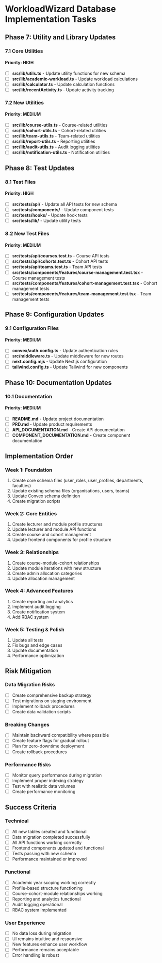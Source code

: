 # WorkloadWizard Database Implementation Tasks

## Phase 7: Utility and Library Updates

### 7.1 Core Utilities

#### Priority: HIGH
- [ ] **src/lib/utils.ts** - Update utility functions for new schema
- [ ] **src/lib/academic-workload.ts** - Update workload calculations
- [ ] **src/lib/calculator.ts** - Update calculation functions
- [ ] **src/lib/recentActivity.ts** - Update activity tracking

### 7.2 New Utilities

#### Priority: MEDIUM
- [ ] **src/lib/course-utils.ts** - Course-related utilities
- [ ] **src/lib/cohort-utils.ts** - Cohort-related utilities
- [ ] **src/lib/team-utils.ts** - Team-related utilities
- [ ] **src/lib/report-utils.ts** - Reporting utilities
- [ ] **src/lib/audit-utils.ts** - Audit logging utilities
- [ ] **src/lib/notification-utils.ts** - Notification utilities

## Phase 8: Test Updates

### 8.1 Test Files

#### Priority: HIGH
- [ ] **src/__tests__/api/** - Update all API tests for new schema
- [ ] **src/__tests__/components/** - Update component tests
- [ ] **src/__tests__/hooks/** - Update hook tests
- [ ] **src/__tests__/lib/** - Update utility tests

### 8.2 New Test Files

#### Priority: MEDIUM
- [ ] **src/__tests__/api/courses.test.ts** - Course API tests
- [ ] **src/__tests__/api/cohorts.test.ts** - Cohort API tests
- [ ] **src/__tests__/api/teams.test.ts** - Team API tests
- [ ] **src/__tests__/components/features/course-management.test.tsx** - Course management tests
- [ ] **src/__tests__/components/features/cohort-management.test.tsx** - Cohort management tests
- [ ] **src/__tests__/components/features/team-management.test.tsx** - Team management tests

## Phase 9: Configuration Updates

### 9.1 Configuration Files

#### Priority: MEDIUM
- [ ] **convex/auth.config.ts** - Update authentication rules
- [ ] **src/middleware.ts** - Update middleware for new routes
- [ ] **next.config.mjs** - Update Next.js configuration
- [ ] **tailwind.config.ts** - Update Tailwind for new components

## Phase 10: Documentation Updates

### 10.1 Documentation

#### Priority: MEDIUM
- [ ] **README.md** - Update project documentation
- [ ] **PRD.md** - Update product requirements
- [ ] **API_DOCUMENTATION.md** - Create API documentation
- [ ] **COMPONENT_DOCUMENTATION.md** - Create component documentation

## Implementation Order

### Week 1: Foundation
1. Create core schema files (user_roles, user_profiles, departments, faculties)
2. Update existing schema files (organisations, users, teams)
3. Update Convex schema definition
4. Create migration scripts

### Week 2: Core Entities
1. Create lecturer and module profile structures
2. Update lecturer and module API functions
3. Create course and cohort management
4. Update frontend components for profile structure

### Week 3: Relationships
1. Create course-module-cohort relationships
2. Update module iterations with new structure
3. Create admin allocation categories
4. Update allocation management

### Week 4: Advanced Features
1. Create reporting and analytics
2. Implement audit logging
3. Create notification system
4. Add RBAC system

### Week 5: Testing & Polish
1. Update all tests
2. Fix bugs and edge cases
3. Update documentation
4. Performance optimization

## Risk Mitigation

### Data Migration Risks
- [ ] Create comprehensive backup strategy
- [ ] Test migrations on staging environment
- [ ] Implement rollback procedures
- [ ] Create data validation scripts

### Breaking Changes
- [ ] Maintain backward compatibility where possible
- [ ] Create feature flags for gradual rollout
- [ ] Plan for zero-downtime deployment
- [ ] Create rollback procedures

### Performance Risks
- [ ] Monitor query performance during migration
- [ ] Implement proper indexing strategy
- [ ] Test with realistic data volumes
- [ ] Create performance monitoring

## Success Criteria

### Technical
- [ ] All new tables created and functional
- [ ] Data migration completed successfully
- [ ] All API functions working correctly
- [ ] Frontend components updated and functional
- [ ] Tests passing with new schema
- [ ] Performance maintained or improved

### Functional
- [ ] Academic year scoping working correctly
- [ ] Profile-based structure functioning
- [ ] Course-cohort-module relationships working
- [ ] Reporting and analytics functional
- [ ] Audit logging operational
- [ ] RBAC system implemented

### User Experience
- [ ] No data loss during migration
- [ ] UI remains intuitive and responsive
- [ ] New features enhance user workflow
- [ ] Performance remains acceptable
- [ ] Error handling is robust 